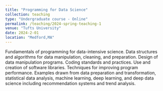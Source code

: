 ```yaml
---
title: "Programming for Data Science"
collection: teaching
type: "Undergraduate course - Online"
permalink: /teaching/2024-spring-teaching-1
venue: "Tufts University"
date: 2024-2-01
location: "Medford,MA"
---
```

Fundamentals of programming for data-intensive science. Data structures and algorithms for data manipulation, cleaning, and preparation. Design of data manipulation programs. Coding standards and practices. Use and creation of software libraries. Techniques for improving program performance. Examples drawn from data preparation and transformation, statistical data analysis, machine learning, deep learning, and deep data science including recommendation systems and trend analysis.
